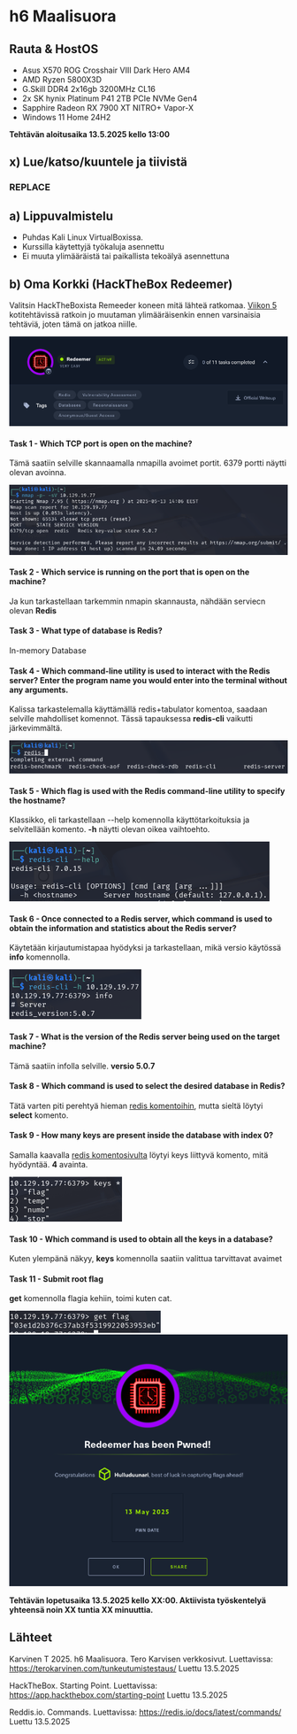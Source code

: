 # h6 Maalisuora

## Rauta & HostOS

- Asus X570 ROG Crosshair VIII Dark Hero AM4
- AMD Ryzen 5800X3D
- G.Skill DDR4 2x16gb 3200MHz CL16
- 2x SK hynix Platinum P41 2TB PCIe NVMe Gen4
- Sapphire Radeon RX 7900 XT NITRO+ Vapor-X
- Windows 11 Home 24H2

**Tehtävän aloitusaika 13.5.2025 kello 13:00**

## x) Lue/katso/kuuntele ja tiivistä

### REPLACE

## a) Lippuvalmistelu

- Puhdas Kali Linux VirtualBoxissa.
- Kurssilla käytettyjä työkaluja asennettu
- Ei muuta ylimääräistä tai paikallista tekoälyä asennettuna

## b) Oma Korkki (HackTheBox Redeemer)
Valitsin HackTheBoxista Remeeder koneen mitä lähteä ratkomaa. [Viikon 5](https://github.com/nurminenkasper/Tunkeutumistestaus/blob/main/h5/h5-Kohti-omaa-treeni%C3%A4.md) kotitehtävissä ratkoin jo muutaman ylimääräisenkin ennen varsinaisia tehtäviä, joten tämä on jatkoa niille.

![K1](1.png)

####  Task 1 - Which TCP port is open on the machine?
Tämä saatiin selville skannaamalla nmapilla avoimet portit. 6379 portti näytti olevan avoinna.

![K2](2.png)

#### Task 2 - Which service is running on the port that is open on the machine? 
Ja kun tarkastellaan tarkemmin nmapin skannausta, nähdään serviecn olevan **Redis**

#### Task 3 - What type of database is Redis?
In-memory Database

#### Task 4 - Which command-line utility is used to interact with the Redis server? Enter the program name you would enter into the terminal without any arguments.
Kalissa tarkastelemalla käyttämällä redis+tabulator komentoa, saadaan selville mahdolliset komennot. Tässä tapauksessa **redis-cli** vaikutti järkevimmältä.

![K3](3.png)

#### Task 5 - Which flag is used with the Redis command-line utility to specify the hostname?
Klassikko, eli tarkastellaan --help komennolla käyttötarkoituksia ja selvitellään komento. **-h** näytti olevan oikea vaihtoehto.

![K4](4.png)

#### Task 6 - Once connected to a Redis server, which command is used to obtain the information and statistics about the Redis server?
Käytetään kirjautumistapaa hyödyksi ja tarkastellaan, mikä versio käytössä **info** komennolla.

![K5](5.png)

#### Task 7 - What is the version of the Redis server being used on the target machine?
Tämä saatiin infolla selville. **versio 5.0.7**

#### Task 8 - Which command is used to select the desired database in Redis?
Tätä varten piti perehtyä hieman [redis komentoihin](https://redis.io/docs/latest/commands/), mutta sieltä löytyi **select** komento.

#### Task 9 - How many keys are present inside the database with index 0?
Samalla kaavalla [redis komentosivulta](https://redis.io/docs/latest/commands/keys/) löytyi keys liittyvä komento, mitä hyödyntää. **4** avainta.

![K6](6.png)

#### Task 10 - Which command is used to obtain all the keys in a database?
Kuten ylempänä näkyy, **keys** komennolla saatiin valittua tarvittavat avaimet

#### Task 11 - Submit root flag
**get** komennolla flagia kehiin, toimi kuten cat.

![K7](7.png)
![K8](8.png)

**Tehtävän lopetusaika 13.5.2025 kello XX:00. Aktiivista työskentelyä yhteensä noin XX tuntia XX minuuttia.**

## Lähteet
Karvinen T 2025. h6 Maalisuora. Tero Karvisen verkkosivut. Luettavissa: https://terokarvinen.com/tunkeutumistestaus/ Luettu 13.5.2025

HackTheBox. Starting Point. Luettavissa: https://app.hackthebox.com/starting-point Luettu 13.5.2025

Reddis.io. Commands. Luettavissa: https://redis.io/docs/latest/commands/ Luettu 13.5.2025
